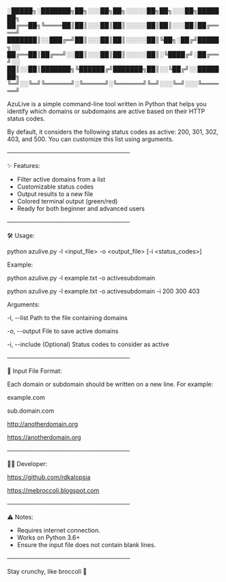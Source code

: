 
░█████╗░███████╗██╗░░░██╗██╗░░░░░██╗██╗░░░██╗███████╗
██╔══██╗╚════██║██║░░░██║██║░░░░░██║██║░░░██║██╔════╝
███████║░░███╔═╝██║░░░██║██║░░░░░██║╚██╗░██╔╝█████╗░░
██╔══██║██╔══╝░░██║░░░██║██║░░░░░██║░╚████╔╝░██╔══╝░░
██║░░██║███████╗╚██████╔╝███████╗██║░░╚██╔╝░░███████╗
╚═╝░░╚═╝╚══════╝░╚═════╝░╚══════╝╚═╝░░░╚═╝░░░╚══════╝
      
AzuLive is a simple command-line tool written in Python that helps you
identify which domains or subdomains are active based on their HTTP status codes.

By default, it considers the following status codes as active:
200, 301, 302, 403, and 500. You can customize this list using arguments.

─────────────────────────────

✨ Features:
- Filter active domains from a list
- Customizable status codes
- Output results to a new file
- Colored terminal output (green/red)
- Ready for both beginner and advanced users

─────────────────────────────

🛠️ Usage:

python azulive.py -l <input_file> -o <output_file> [-i <status_codes>]

Example:

python azulive.py -l example.txt -o activesubdomain

python azulive.py -l example.txt -o activesubdomain -i 200 300 403

Arguments:

  -l, --list       Path to the file containing domains
  
  -o, --output     File to save active domains
  
  -i, --include    (Optional) Status codes to consider as active
  
─────────────────────────────

📁 Input File Format:

Each domain or subdomain should be written on a new line. For example:

example.com

sub.domain.com

http://anotherdomain.org

https://anotherdomain.org

─────────────────────────────

🧑‍💻 Developer:

https://github.com/rdkalopsia

https://mebroccoli.blogspot.com

─────────────────────────────

⚠️ Notes:
- Requires internet connection.
- Works on Python 3.6+
- Ensure the input file does not contain blank lines.

─────────────────────────────

Stay crunchy, like broccoli 🥦
